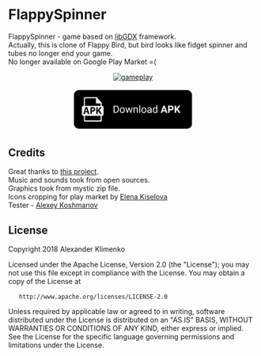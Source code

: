 # FlappySpinner

FlappySpinner - game based on <a href='http://libgdx.badlogicgames.com'>libGDX</a> framework.<br>
Actually, this is clone of Flappy Bird, but bird looks like fidget spinner and tubes no longer end your game. 
<br>No longer available on Google Play Market =(

<div align="center">

[![gameplay](gameplay.gif?raw=true)](#)

<a href="https://github.com/ZephyrVentum/FlappySpinner/raw/master/FlappySpinner.apk">
<img src="download.png" alt="Download .apk file" width="250">
</a>
</div>

## Credits
Great thanks to [this project](https://github.com/wmora/martianrun).<br>
Music and sounds took from open sources.<br>
Graphics took from mystic zip file. <br>
Icons cropping for play market by [Elena Kiselova](http://lenadesigner.com)<br>
Tester - [Alexey Koshmanov](https://vk.com/id7591994)

## License
Copyright 2018 Alexander Klimenko

   Licensed under the Apache License, Version 2.0 (the "License");
   you may not use this file except in compliance with the License.
   You may obtain a copy of the License at

       http://www.apache.org/licenses/LICENSE-2.0

   Unless required by applicable law or agreed to in writing, software
   distributed under the License is distributed on an "AS IS" BASIS,
   WITHOUT WARRANTIES OR CONDITIONS OF ANY KIND, either express or implied.
   See the License for the specific language governing permissions and
   limitations under the License.
